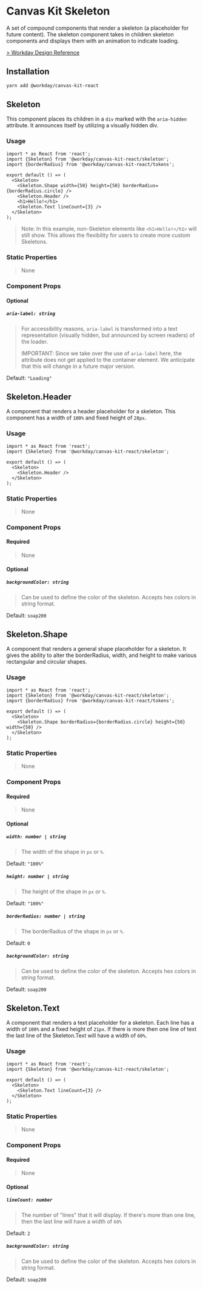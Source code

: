 # Canvas Kit Skeleton

A set of compound components that render a skeleton (a placeholder for future content). The skeleton component takes
in children skeleton components and displays them with an animation to indicate loading.

[> Workday Design Reference](https://design.workday.com/components/indicators/skeleton-loader)

## Installation

```sh
yarn add @workday/canvas-kit-react
```

## Skeleton

This component places its children in a `div` marked with the `aria-hidden` attribute. It announces
itself by utilizing a visually hidden div.

### Usage

```tsx
import * as React from 'react';
import {Skeleton} from '@workday/canvas-kit-react/skeleton';
import {borderRadius} from '@workday/canvas-kit-react/tokens';

export default () => (
  <Skeleton>
    <Skeleton.Shape width={50} height={50} borderRadius={borderRadius.circle} />
    <Skeleton.Header />
    <h1>Hello!</h1>
    <Skeleton.Text lineCount={3} />
  </Skeleton>
);
```

> Note: In this example, non-Skeleton elements like `<h1>Hello!</h1>` will still show. This allows
> the flexibility for users to create more custom Skeletons.

### Static Properties

> None

### Component Props

#### Optional

##### `aria-label: string`

> For accessibility reasons, `aria-label` is transformed into a text representation (visually
> hidden, but announced by screen readers) of the loader.
>
> IMPORTANT: Since we take over the use of `aria-label` here, the attribute does not get applied to
> the container element. We anticipate that this will change in a future major version.

Default: `"Loading"`

## Skeleton.Header

A component that renders a header placeholder for a skeleton. This component has a width of `100%`
and fixed height of `28px`.

### Usage

```tsx
import * as React from 'react';
import {Skeleton} from '@workday/canvas-kit-react/skeleton';

export default () => (
  <Skeleton>
    <Skeleton.Header />
  </Skeleton>
);
```

### Static Properties

> None

### Component Props

#### Required

> None

#### Optional

##### `backgroundColor: string`

> Can be used to define the color of the skeleton. Accepts hex colors in string format.

Default: `soap200`

## Skeleton.Shape

A component that renders a general shape placeholder for a skeleton. It gives the ability to alter
the borderRadius, width, and height to make various rectangular and circular shapes.

### Usage

```tsx
import * as React from 'react';
import {Skeleton} from '@workday/canvas-kit-react/skeleton';
import {borderRadius} from '@workday/canvas-kit-react/tokens';

export default () => (
  <Skeleton>
    <Skeleton.Shape borderRadius={borderRadius.circle} height={50} width={50} />
  </Skeleton>
);
```

### Static Properties

> None

### Component Props

#### Required

> None

#### Optional

##### `width: number | string`

> The width of the shape in `px` or `%`.

Default: `"100%"`

##### `height: number | string`

> The height of the shape in `px` or `%`.

Default: `"100%"`

##### `borderRadius: number | string`

> The borderRadius of the shape in `px` or `%`.

Default: `0`

##### `backgroundColor: string`

> Can be used to define the color of the skeleton. Accepts hex colors in string format.

Default: `soap200`

## Skeleton.Text

A component that renders a text placeholder for a skeleton. Each line has a width of `100%` and a
fixed height of `21px`. If there is more then one line of text the last line of the Skeleton.Text
will have a width of `60%`.

### Usage

```tsx
import * as React from 'react';
import {Skeleton} from '@workday/canvas-kit-react/skeleton';

export default () => (
  <Skeleton>
    <Skeleton.Text lineCount={3} />
  </Skeleton>
);
```

### Static Properties

> None

### Component Props

#### Required

> None

#### Optional

##### `lineCount: number`

> The number of "lines" that it will display. If there's more than one line, then the last line will
> have a width of `60%`

Default: `2`

##### `backgroundColor: string`

> Can be used to define the color of the skeleton. Accepts hex colors in string format.

Default: `soap200`
